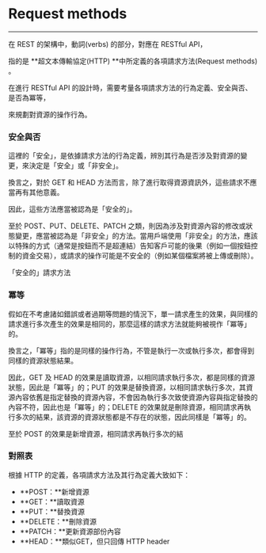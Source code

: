 # Request methods

---

在 REST 的架構中，動詞\(verbs\) 的部分，對應在 RESTful API，

指的是 **超文本傳輸協定\(HTTP\) **中所定義的各項請求方法\(Request methods\) 。

在進行 RESTful API 的設計時，需要考量各項請求方法的行為定義、安全與否、是否為冪等，

來規劃對資源的操作行為。

### 安全與否

這裡的「安全」，是依據請求方法的行為定義，辨別其行為是否涉及對資源的變更，來決定是「安全」或「非安全」。

換言之，對於 GET 和 HEAD 方法而言，除了進行取得資源資訊外，這些請求不應當再有其他意義。

因此，這些方法應當被認為是「安全的」。

至於 POST、PUT、DELETE、PATCH 之類，則因為涉及對資源內容的修改或狀態變更，應當被認為是「非安全」的方法。當用戶端使用「非安全」的方法，應該以特殊的方式（通常是按鈕而不是超連結）告知客戶可能的後果（例如一個按鈕控制的資金交易），或請求的操作可能是不安全的（例如某個檔案將被上傳或刪除）。

「安全的」請求方法

### 冪等

假如在不考慮諸如錯誤或者過期等問題的情況下，單一請求產生的效果，與同樣的請求進行多次產生的效果是相同的，那麼這樣的請求方法就能夠被視作「冪等」的。

換言之，「冪等」指的是同樣的操作行為，不管是執行一次或執行多次，都會得到同樣的資源狀態結果。

因此，GET 及 HEAD 的效果是讀取資源，以相同請求執行多次，都是同樣的資源狀態，因此是「冪等」的；PUT 的效果是替換資源，以相同請求執行多次，其資源內容依舊是指定替換的資源內容，不會因為執行多次致使資源內容與指定替換的內容不符，因此也是「冪等」的；DELETE 的效果就是刪除資源，相同請求再執行多次的結果，該資源的資源狀態都是不存在的狀態，因此同樣是「冪等」的。

至於 POST 的效果是新增資源，相同請求再執行多次的結

### 對照表

根據 HTTP 的定義，各項請求方法及其行為定義大致如下：

* **POST：**新增資源
* **GET：**讀取資源
* **PUT：**替換資源
* **DELETE：**刪除資源
* **PATCH：**更新資源部份內容
* **HEAD：**類似GET，但只回傳 HTTP header

